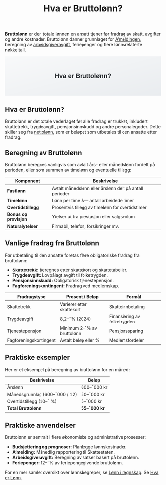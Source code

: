 ﻿---
title: "Hva er Bruttolønn?"
seoTitle: "Hva er Bruttolønn?"
description: '**Bruttolønn** er den totale lønnen en ansatt tjener før fradrag av skatt, avgifter og andre kostnader. Bruttolønn danner grunnlaget for [A‘meldingen](/bl...'
---

**Bruttolønn** er den totale lønnen en ansatt tjener før fradrag av skatt, avgifter og andre kostnader. Bruttolønn danner grunnlaget for [A‘meldingen](/blogs/regnskap/hva-er-a-melding "Hva er A‘melding? Komplett Guide til Innlevering og Frister"), beregning av [arbeidsgiveravgift](/blogs/regnskap/hva-er-arbeidsgiveravgift "Hva er Arbeidsgiveravgift? Definisjon og Beregning i Norge"), feriepenger og flere lønnsrelaterte nøkkeltall.

![Hva er Bruttolønn?](hva-er-bruttolonn-image.svg)

## Hva er Bruttolønn?

Bruttolønn er det totale vederlaget før alle fradrag er trukket, inkludert skattetrekk, trygdeavgift, pensjonsinnskudd og andre personalegoder. Dette skiller seg fra [nettolønn](/blogs/regnskap/nettolonn "Hva er Nettolønn? Definisjon, Beregning og Praktisk Eksempler"), som er beløpet som utbetales til den ansatte etter fradrag.

## Beregning av Bruttolønn

Bruttolønn beregnes vanligvis som avtalt års- eller månedslønn fordelt på perioden, eller som summen av timelønn og eventuelle tillegg:

| Komponent               | Beskrivelse                                        |
|-------------------------|----------------------------------------------------|
| **Fastlønn**            | Avtalt månedslønn eller årslønn delt på antall perioder |
| **Timelønn**            | Lønn per time Ã— antall arbeidede timer              |
| **Overtidstillegg**     | Prosentvis tillegg av timelønn for overtidstimer    |
| **Bonus og provisjon**  | Ytelser ut fra prestasjon eller salgsvolum          |
| **Naturalytelser**      | Firmabil, telefon, forsikringer mv.                 |

## Vanlige fradrag fra Bruttolønn

Før utbetaling til den ansatte foretas flere obligatoriske fradrag fra bruttolønn:

* **Skattetrekk:** Beregnes etter skattekort og skattetabeller.
* **Trygdeavgift:** Lovpålagt avgift til folketrygden.
* **Pensjonsinnskudd:** Obligatorisk tjenestepensjon.
* **Fagforeningskontingent:** Fradrag ved medlemskap.

| Fradragstype           | Prosent / Beløp               | Formål                                 |
|------------------------|-------------------------------|----------------------------------------|
| Skattetrekk            | Varierer etter skattekort     | Skatteinnbetaling                      |
| Trygdeavgift           | 8,2–¯% (2024)                  | Finansiering av folketrygden           |
| Tjenestepensjon        | Minimum 2–¯% av bruttolønn     | Pensjonssparing                        |
| Fagforeningskontingent | Avtalt beløp eller %          | Medlemsfordeler                        |

## Praktiske eksempler

Her er et eksempel på beregning av bruttolønn for en måned:

| Beskrivelse                  | Beløp       |
|------------------------------|-------------|
| Årslønn                      | 600–¯000 kr  |
| Månedsgrunnlag (600–¯000 / 12)| 50–¯000 kr   |
| Overtidstillegg (10–¯ %)      | 5–¯000 kr    |
| **Total Bruttolønn**         | **55–¯000 kr** |

## Praktiske anvendelser

Bruttolønn er sentralt i flere økonomiske og administrative prosesser:

* **Budsjettering og prognoser:** Planlegge lønnskostnader.
* **A‘melding:** Månedlig rapportering til Skatteetaten.
* **Arbeidsgiveravgift:** Beregning av satser basert på bruttolønn.
* **Feriepenger:** 12–¯% av feriepengegivende bruttolønn.

For en mer samlet oversikt over lønnsbegreper, se [Lønn i regnskap](/blogs/regnskap/hva-er-lonn "Hva er Lønn i Regnskap? Komplett Guide til Beregning og Regnskapsføring").
Se [Hva er Lønn](/blogs/regnskap/hva-er-lonn "Hva er Lønn i Regnskap? Komplett Guide til Lønnsformer, Beregning og Regnskapsføring").











